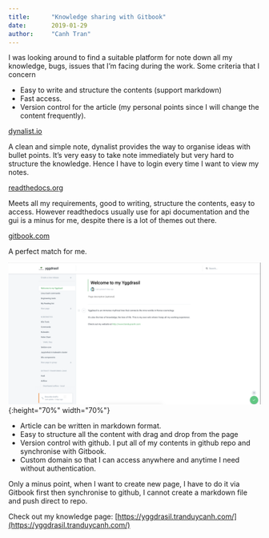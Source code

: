 ```yaml
---
title:      "Knowledge sharing with Gitbook"
date:       2019-01-29
author:     "Canh Tran"
---
```


I was looking around to find a suitable platform for note down all my knowledge, bugs, issues that I’m facing during the work. Some criteria that I concern

- Easy to write and structure the contents (support markdown)
- Fast access.
- Version control for the article (my personal points since I will change the content frequently).

[dynalist.io](dynalist.io)

A clean and simple note, dynalist provides the way to organise ideas with bullet points. It’s very easy to take note immediately but very hard to structure the knowledge. Hence I have to login every time I want to view my notes.

[readthedocs.org](readthedocs.org)

Meets all my requirements, good to writing, structure the contents, easy to access. However readthedocs usually use for api documentation and the gui is a minus for me, despite there is a lot of themes out there.

[gitbook.com](gitbook.com)

A perfect match for me.

![gitbook](/assets/posts/gitbook/gitbook.png){:height="70%" width="70%"}

- Article can be written in markdown format.
- Easy to structure all the content with drag and drop from the page
- Version control with github. I put all of my contents in github repo and synchronise with Gitbook.
- Custom domain so that I can access anywhere and anytime I need without authentication.

Only a minus point, when I want to create new page, I have to do it via Gitbook first then synchronise to github, I cannot create a markdown file and push direct to repo.

Check out my knowledge page: [https://yggdrasil.tranduycanh.com/](https://yggdrasil.tranduycanh.com/)